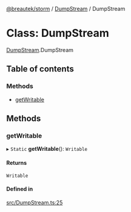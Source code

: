 [@breautek/storm](../README.md) / [DumpStream](../modules/DumpStream.md) / DumpStream

# Class: DumpStream

[DumpStream](../modules/DumpStream.md).DumpStream

## Table of contents

### Methods

- [getWritable](DumpStream.DumpStream-1.md#getwritable)

## Methods

### getWritable

▸ `Static` **getWritable**(): `Writable`

#### Returns

`Writable`

#### Defined in

[src/DumpStream.ts:25](https://github.com/breautek/storm/blob/6ea3887/src/DumpStream.ts#L25)
